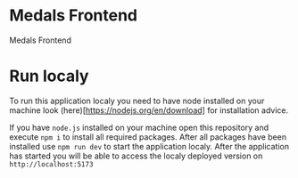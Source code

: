 # Medals Frontend 

Medals Frontend

# Run localy

To run this application localy you need to have node installed on your machine look (here)[https://nodejs.org/en/download] for installation advice.

If you have `node.js` installed on your machine open this repository and execute `npm i` to install all required packages.
After all packages have been installed use `npm run dev` to start the application localy.
After the application has started you will be able to access the localy deployed version on `http://localhost:5173`

